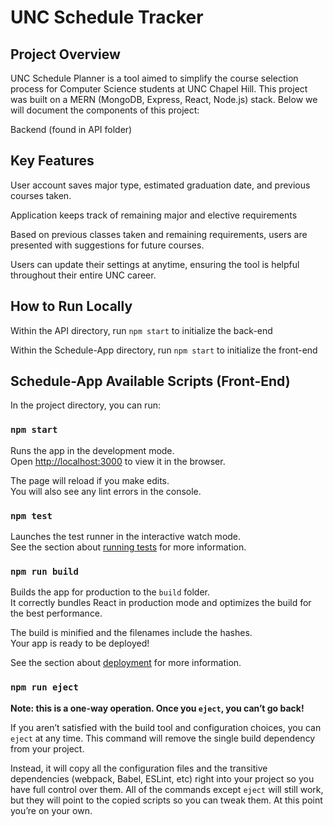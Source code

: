# UNC Schedule Tracker

## Project Overview

UNC Schedule Planner is a tool aimed to simplify the course selection process for Computer Science students at UNC Chapel Hill.
This project was built on a MERN (MongoDB, Express, React, Node.js) stack. Below we will document the components of this project:

Backend (found in API folder)

## Key Features

User account saves major type, estimated graduation date, and previous courses taken.

Application keeps track of remaining major and elective requirements

Based on previous classes taken and remaining requirements, users are presented with suggestions for future courses.

Users can update their settings at anytime, ensuring the tool is helpful throughout their entire UNC career.

## How to Run Locally

Within the API directory, run `npm start` to initialize the back-end

Within the Schedule-App directory, run `npm start` to initialize the front-end

## Schedule-App Available Scripts (Front-End)

In the project directory, you can run:

### `npm start`

Runs the app in the development mode.<br />
Open [http://localhost:3000](http://localhost:3000) to view it in the browser.

The page will reload if you make edits.<br />
You will also see any lint errors in the console.

### `npm test`

Launches the test runner in the interactive watch mode.<br />
See the section about [running tests](https://facebook.github.io/create-react-app/docs/running-tests) for more information.

### `npm run build`

Builds the app for production to the `build` folder.<br />
It correctly bundles React in production mode and optimizes the build for the best performance.

The build is minified and the filenames include the hashes.<br />
Your app is ready to be deployed!

See the section about [deployment](https://facebook.github.io/create-react-app/docs/deployment) for more information.

### `npm run eject`

**Note: this is a one-way operation. Once you `eject`, you can’t go back!**

If you aren’t satisfied with the build tool and configuration choices, you can `eject` at any time. This command will remove the single build dependency from your project.

Instead, it will copy all the configuration files and the transitive dependencies (webpack, Babel, ESLint, etc) right into your project so you have full control over them. All of the commands except `eject` will still work, but they will point to the copied scripts so you can tweak them. At this point you’re on your own.
